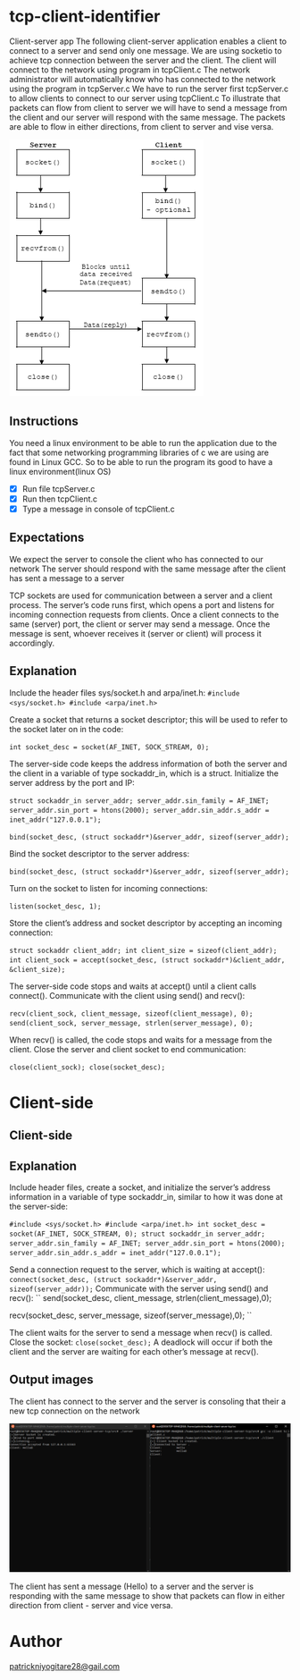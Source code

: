 # tcp-client-identifier
Client-server app
The following client-server application enables a client to connect to a server and send only one message. 
We are using socketio to achieve tcp connection between the server and the client.
The client will connect to the network using program in tcpClient.c
The network administrator will automatically know who has connected to the network using the program in tcpServer.c
We have to run the server first tcpServer.c to allow clients to connect to our server using tcpClient.c
To illustrate that packets can flow from client to server we will have to send a message from the client and our server will respond with the same message.
The packets are able to flow in either directions, from client to server and vise versa. 

<img src="https://github.com/PatrickNiyogitare28/tcp-client-identifier/blob/master/assets/screenshots/connection.png">

## Instructions
You need a linux environment to be able to run the application due to the fact that some networking programming libraries of c we are using are found in Linux GCC.
So to be able to run the program its good to have a linux environment(linux OS)
  - [x] Run file tcpServer.c
  - [x] Run then tcpClient.c
  - [x] Type a message in console of tcpClient.c

## Expectations
We expect the server to console the client who has connected to our network
The server should respond with the same message after the client has sent a message to a server


TCP sockets are used for communication between a server and a client process. The server’s code runs first, which opens a port and listens for incoming connection requests from clients. Once a client connects to the same (server) port, the client or server may send a message. Once the message is sent, whoever receives it (server or client) will process it accordingly.




## Explanation
Include the header files sys/socket.h and arpa/inet.h:
``
#include <sys/socket.h>
#include <arpa/inet.h>
``


Create a socket that returns a socket descriptor; this will be used to refer to the socket later on in the code:

``
int socket_desc = socket(AF_INET, SOCK_STREAM, 0);
``

The server-side code keeps the address information of both the server and the client in a variable of type sockaddr_in, which is a struct.
Initialize the server address by the port and IP:

``
struct sockaddr_in server_addr;
server_addr.sin_family = AF_INET;
server_addr.sin_port = htons(2000);
server_addr.sin_addr.s_addr = inet_addr("127.0.0.1");
``

``
bind(socket_desc, (struct sockaddr*)&server_addr, sizeof(server_addr);
``

Bind the socket descriptor to the server address:

``
bind(socket_desc, (struct sockaddr*)&server_addr, sizeof(server_addr);
``


Turn on the socket to listen for incoming connections:

``
listen(socket_desc, 1);
``

Store the client’s address and socket descriptor by accepting an incoming connection:

``
struct sockaddr client_addr;
int client_size = sizeof(client_addr);
int client_sock = accept(socket_desc, (struct sockaddr*)&client_addr, &client_size);
``

The server-side code stops and waits at accept() until a client calls connect().
Communicate with the client using send() and recv():

``
recv(client_sock, client_message, sizeof(client_message), 0);
send(client_sock, server_message, strlen(server_message), 0);
``

When recv() is called, the code stops and waits for a message from the client.
Close the server and client socket to end communication:

``
close(client_sock);
close(socket_desc);
``
# Client-side

## Client-side
## Explanation

Include header files, create a socket, and initialize the server’s address information in a variable of type sockaddr_in, similar to how it was done at the server-side:

``
#include <sys/socket.h>
#include <arpa/inet.h>
int socket_desc = socket(AF_INET, SOCK_STREAM, 0);
struct sockaddr_in server_addr;
server_addr.sin_family = AF_INET;
server_addr.sin_port = htons(2000);
server_addr.sin_addr.s_addr = inet_addr("127.0.0.1");
``

Send a connection request to the server, which is waiting at accept():
``
connect(socket_desc, (struct sockaddr*)&server_addr, sizeof(server_addr));
``
Communicate with the server using send() and recv():
``
send(socket_desc, client_message, strlen(client_message),0);

recv(socket_desc, server_message, sizeof(server_message),0);
``

The client waits for the server to send a message when recv() is called.
Close the socket:
``
close(socket_desc);
``
A deadlock will occur if both the client and the server are waiting for each other’s message at recv().

## Output images
The client has connect to the server and the server is consoling that their a new tcp connection on the network

<img src="https://github.com/PatrickNiyogitare28/tcp-client-identifier/blob/master/assets/screenshots/server-client.PNG">

The client has sent a message (Hello) to a server and the server is responding with the same message to show that packets can flow in either direction from client - server and vice versa.

# Author
patrickniyogitare28@gail.com

